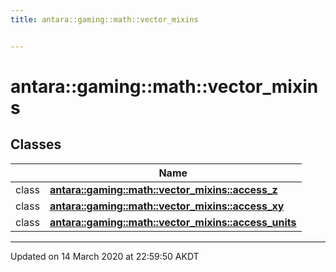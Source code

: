 ```yaml
---
title: antara::gaming::math::vector_mixins


---
```


# antara::gaming::math::vector_mixins










## Classes

|                | Name           |
| -------------- | -------------- |
| class | **[antara::gaming::math::vector_mixins::access_z](Classes/classantara_1_1gaming_1_1math_1_1vector__mixins_1_1access__z.md)**  |
| class | **[antara::gaming::math::vector_mixins::access_xy](Classes/classantara_1_1gaming_1_1math_1_1vector__mixins_1_1access__xy.md)**  |
| class | **[antara::gaming::math::vector_mixins::access_units](Classes/classantara_1_1gaming_1_1math_1_1vector__mixins_1_1access__units.md)**  |













-------------------------------

Updated on 14 March 2020 at 22:59:50 AKDT